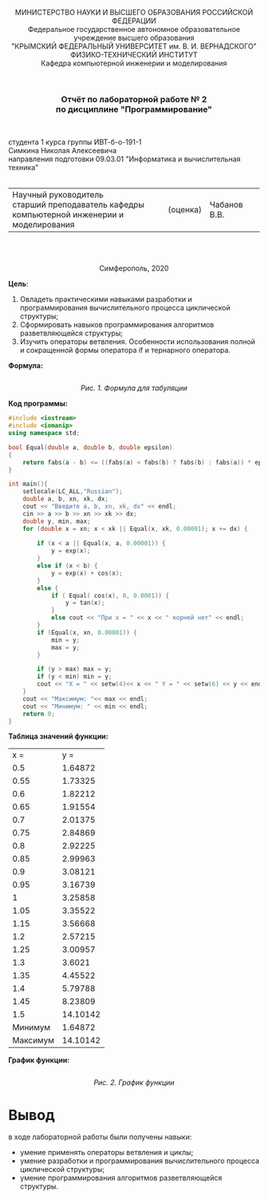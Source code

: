 <p align="center">МИНИСТЕРСТВО НАУКИ  И ВЫСШЕГО ОБРАЗОВАНИЯ РОССИЙСКОЙ ФЕДЕРАЦИИ  <br/>
Федеральное государственное автономное образовательное учреждение высшего образования  <br/>
"КРЫМСКИЙ ФЕДЕРАЛЬНЫЙ УНИВЕРСИТЕТ им. В. И. ВЕРНАДСКОГО"  <br/>
ФИЗИКО-ТЕХНИЧЕСКИЙ ИНСТИТУТ  <br/>
Кафедра компьютерной инженерии и моделирования<br/></p>
<br/>

### <p align="center">Отчёт по лабораторной работе № 2<br/> по дисциплине "Программирование"</p>
<br/>

студента 1 курса группы ИВТ-б-о-191-1 <br/>
Симкина Николая Алексеевича<br/>
направления подготовки 09.03.01 "Информатика и вычислительная техника"  
<br/>

<table>
<tr><td>Научный руководитель<br/> старший преподаватель кафедры<br/> компьютерной инженерии и моделирования</td>
<td>(оценка)</td>
<td>Чабанов В.В.</td>
</tr>
</table>
<br/><br/>

<p align="center">Симферополь, 2020</p>

**Цель**:  
1. Овладеть практическими навыками разработки и программирования вычислительного процесса циклической структуры;
2. Сформировать навыков программирования алгоритмов разветвляющейся структуры;
3. Изучить операторы ветвления. Особенности использования полной и сокращенной формы оператора if и тернарного оператора.

**Формула:**

<p align="center"><img 
src="https://github.com/n-vsc/Creatory/blob/master/labrab2/img/1.png?raw=true" 
alt=""></p>
<p align="center"><i>Рис. 1. Формула для табуляции</i></p>

**Код программы:**

``` c++
#include <iostream>
#include <iomanip>
using namespace std;

bool Equal(double a, double b, double epsilon)
{
	return fabs(a - b) <= ((fabs(a) < fabs(b) ? fabs(b) : fabs(a)) * epsilon);
}

int main(){
	setlocale(LC_ALL,"Russian");
	double a, b, xn, xk, dx;
	cout << "Введите a, b, xn, xk, dx" << endl;
	cin >> a >> b >> xn >> xk >> dx;
	double y, min, max;
	for (double x = xn; x < xk || Equal(x, xk, 0.00001); x += dx) {
		
		if (x < a || Equal(x, a, 0.00001)) {
			y = exp(x);
		}
		else if (x < b) {
			y = exp(x) + cos(x);
		}
		else {
			if ( Equal( cos(x), 0, 0.0001)) {
				y = tan(x);
			}
			else cout << "При x = " << x << " корней нет" << endl;
		}
		if (Equal(x, xn, 0.00001)) {
			min = y;
			max = y;
		}

		if (y > max) max = y;
		if (y < min) min = y;
		cout << "X = " << setw(4)<< x << " Y = " << setw(6) << y << endl;
	}
	cout << "Максимум: "<< max << endl;
	cout << "Минимум: " << min << endl;
	return 0;
}

```
**Таблица значений функции:**

<table>
<tr><td>x =</td><td>y =</td></tr>
<tr><td>0.5</td><td>1.64872</td></tr>
<tr><td>0.55</td><td>1.73325</td></tr>
<tr><td>0.6</td><td>1.82212</td></tr>
<tr><td>0.65</td><td>1.91554</td></tr>
<tr><td>0.7</td><td>2.01375</td></tr>
<tr><td>0.75</td><td>2.84869</td></tr>
<tr><td>0.8</td><td>2.92225</td></tr>
<tr><td>0.85</td><td>2.99963</td></tr>
<tr><td>0.9</td><td>3.08121</td></tr>
<tr><td>0.95</td><td>3.16739</td></tr>
<tr><td>1</td><td>3.25858</td></tr>
<tr><td>1.05</td><td>3.35522</td></tr>
<tr><td>1.15</td><td>3.56668</td></tr>
<tr><td>1.2</td><td>2.57215</td></tr>
<tr><td>1.25</td><td>3.00957</td></tr>
<tr><td>1.3</td><td>3.6021</td></tr>
<tr><td>1.35</td><td>4.45522</td></tr>
<tr><td>1.4</td><td>5.79788</td></tr>
<tr><td>1.45</td><td>8.23809</td></tr>
<tr><td>1.5</td><td>14.10142</td></tr>
<tr><td>Минимум</td><td>1.64872</td></tr>
<tr><td>Максимум</td><td>14.10142</td></tr>
</table>

**График функции:**

<p align="center"><img 
src="https://github.com/n-vsc/Creatory/blob/master/labrab2/img/1.png?raw=true" alt=""></p>
<p align="center"><i>Рис. 2. График функции</i></p>

# Вывод
в ходе лабораторной работы были получены навыки:

- умение применять операторы ветвления и циклы;
- умение разработки и программирования вычислительного процесса циклической структуры;
- умение программирования алгоритмов разветвляющейся структуры.
